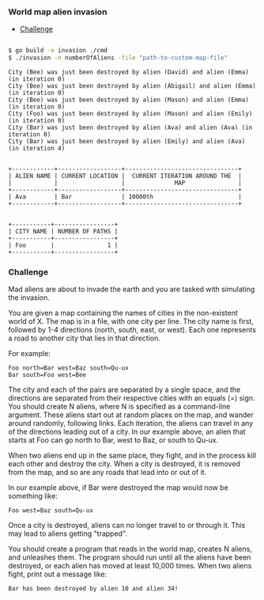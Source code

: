 ### World map alien invasion

- [Challenge](#challenge)


```sh

$ go build -o invasion ./cmd
$ ./invasion -n numberOfAliens -file "path-to-custom-map-file"

```

```
City (Bee) was just been destroyed by alien (David) and alien (Emma) (in iteration 0)
City (Bee) was just been destroyed by alien (Abigail) and alien (Emma) (in iteration 0)
City (Bee) was just been destroyed by alien (Mason) and alien (Emma) (in iteration 0)
City (Foo) was just been destroyed by alien (Mason) and alien (Emily) (in iteration 0)
City (Bar) was just been destroyed by alien (Ava) and alien (Ava) (in iteration 0)
City (Bar) was just been destroyed by alien (Emily) and alien (Ava) (in iteration 4)


+------------+------------------+--------------------------------+
| ALIEN NAME | CURRENT LOCATION |  CURRENT ITERATION AROUND THE  |
|            |                  |              MAP               |
+------------+------------------+--------------------------------+
| Ava        | Bar              | 10000th                        |
+------------+------------------+--------------------------------+


+-----------+-----------------+
| CITY NAME | NUMBER OF PATHS |
+-----------+-----------------+
| Foo       |               1 |
+-----------+-----------------+
```



### <a name="challenge"> Challenge </a>

Mad aliens are about to invade the earth and you are tasked with simulating the invasion.

You are given a map containing the names of cities in the non-existent world of X. The map is in a file, with one city per line. The city name is first, followed by 1-4 directions (north, south, east, or west). Each one represents a road to another city that lies in that direction.

For example:

```
Foo north=Bar west=Baz south=Qu-ux
Bar south=Foo west=Bee
```

The city and each of the pairs are separated by a single space, and the directions are separated from their respective cities with an equals (=) sign. You should create N aliens, where N is specified as a command-line argument. These aliens start out at random places on the map, and wander around randomly, following links. Each iteration, the aliens can travel in any of the directions leading out of a city. In our example above, an alien that starts at Foo can go north to Bar, west to Baz, or south to Qu-ux.

When two aliens end up in the same place, they fight, and in the process kill each other and destroy the city. When a city is destroyed, it is removed from the map, and so are any roads that lead into or out of it.

In our example above, if Bar were destroyed the map would now be something like:

```
Foo west=Baz south=Qu-ux
```

Once a city is destroyed, aliens can no longer travel to or through it. This may lead to aliens getting "trapped".

You should create a program that reads in the world map, creates N aliens, and unleashes them. The program should run until all the aliens have been destroyed, or each alien has moved at least 10,000 times. When two aliens fight, print out a message like:

```
Bar has been destroyed by alien 10 and alien 34!
```
